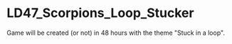 # LD47_Scorpions_Loop_Stucker
Game will be created (or not) in 48 hours with the theme "Stuck in a loop".
